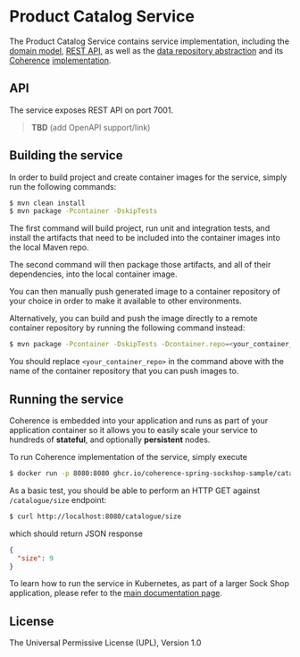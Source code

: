 # Product Catalog Service

The Product Catalog Service contains service implementation, including the
[domain model](./src/main/java/io/spring/examples/sockshop/catalog/Sock.java),
[REST API](./src/main/java/io/spring/examples/sockshop/catalog/CatalogResource.java), as well as the
[data repository abstraction](./src/main/java/io/spring/examples/sockshop/catalog/CatalogRepository.java)
and its [Coherence](https://coherence.java.net/) [implementation](src/main/java/io/spring/examples/sockshop/catalog/CoherenceCatalogRepository.java).

## API

The service exposes REST API on port 7001. 

> **TBD** (add OpenAPI support/link)

## Building the service

In order to build project and create container images for the service, simply run the 
following commands:

```bash
$ mvn clean install
$ mvn package -Pcontainer -DskipTests
``` 

The first command will build project, run unit and integration tests, and install the
artifacts that need to be included into the container images into the local Maven repo.

The second command will then package those artifacts, and all of their dependencies, into
the local container image.

You can then manually push generated image to a container repository of your choice in order
to make it available to other environments.

Alternatively, you can build and push the image directly to a remote container repository by
running the following command instead:

```bash
$ mvn package -Pcontainer -DskipTests -Dcontainer.repo=<your_container_repo> -Djib.goal=build
```

You should replace `<your_container_repo>` in the command above with the name of the 
container repository that you can push images to.

## Running the service

Coherence is embedded into your application and runs as part
of your application container so it allows you to easily scale your service to hundreds of **stateful**,
and optionally **persistent** nodes.

To run Coherence implementation of the service, simply execute

```bash
$ docker run -p 8080:8080 ghcr.io/coherence-spring-sockshop-sample/catalog
``` 

As a basic test, you should be able to perform an HTTP GET against `/catalogue/size` endpoint:

```bash
$ curl http://localhost:8080/catalogue/size
``` 
which should return JSON response
```json
{
  "size": 9
}
```

To learn how to run the service in Kubernetes, as part of a larger Sock Shop application,
please refer to the [main documentation page](../README.md).

## License

The Universal Permissive License (UPL), Version 1.0
